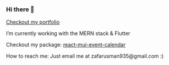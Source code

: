 ### Hi there 👋

<p>
  <a href="https://my-portfolio-gold-six.vercel.app/">Checkout my portfolio</a>
</p>

<p>
  I’m currently working with the MERN stack & Flutter
</p>


<p>
  Checkout my package: <a href="https://www.npmjs.com/package/react-mui-event-calendar">react-mui-event-calendar</a>
</p>

<p>
  How to reach me: Just email me at zafarusman935@gmail.com :)
</p>


<!--
**MUK-Dev/MUK-Dev** is a ✨ _special_ ✨ repository because its `README.md` (this file) appears on your GitHub profile.

Here are some ideas to get you started:

- 🔭 I’m currently working on ...
- 🌱 I’m currently learning ...
- 👯 I’m looking to collaborate on ...
- 🤔 I’m looking for help with ...
- 💬 Ask me about ...
- 📫 How to reach me: ...
- 😄 Pronouns: ...
- ⚡ Fun fact: ...
-->
